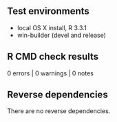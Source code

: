 ## Test environments
* local OS X install, R 3.3.1
* win-builder (devel and release)

## R CMD check results

0 errors | 0 warnings | 0 notes

## Reverse dependencies

There are no reverse dependencies.

